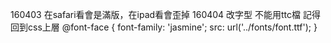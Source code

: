 
160403 在safari看會是滿版，在ipad看會歪掉
160404 改字型 不能用ttc檔 記得回到css上層
@font-face {
  font-family: 'jasmine';
  src: url('../fonts/font.ttf');
}
